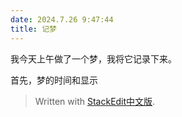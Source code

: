 ```yaml
---
date: 2024.7.26 9:47:44
title: 记梦
---
```


我今天上午做了一个梦，我将它记录下来。

首先，梦的时间和显示

> Written with [StackEdit中文版](https://stackedit.cn/).
<!--stackedit_data:
eyJoaXN0b3J5IjpbMTYzMzAzNDY0MV19
-->